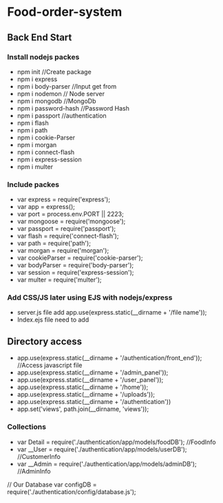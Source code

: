 # Food-order-system

## Back End Start

### Install nodejs packes
- npm init //Create package       
- npm i express  
- npm i body-parser //Input get from
- npm i nodemon  // Node server
- npm i mongodb  //MongoDb
- npm i password-hash  //Password Hash
- npm i passport //authentication
- npm i flash
- npm i path
- npm i cookie-Parser
- npm i morgan
- npm i connect-flash
- npm i express-session
- npm i multer

### Include packes
- var express = require('express');
- var app = express();
- var port = process.env.PORT || 2223;
- var mongoose = require('mongoose');
- var passport = require('passport');
- var flash = require('connect-flash');
- var path = require('path');
- var morgan = require('morgan');
- var cookieParser = require('cookie-parser');
- var bodyParser = require('body-parser');
- var session = require('express-session');
- var multer = require('multer');


### Add CSS/JS later using EJS with nodejs/express
- server.js file add app.use(express.static(__dirname + '/file name'));
- Index.ejs file need to add <script src="/javascripts/jquery.js"></script>    

## Directory access
- app.use(express.static(__dirname + '/authentication/front_end')); //Access javascript file
- app.use(express.static(__dirname + '/admin_panel')); 
- app.use(express.static(__dirname + '/user_panel'));
- app.use(express.static(__dirname + '/home')); 
- app.use(express.static(__dirname + '/uploads')); 
- app.use(express.static(__dirname + '/authentication'))
- app.set('views', path.join(__dirname, 'views'));

### Collections
- var Detail = require('./authentication/app/models/foodDB'); //FoodInfo
- var __User = require('./authentication/app/models/userDB'); //CustomerInfo
- var __Admin = require('./authentication/app/models/adminDB'); //AdminInfo

// Our Database
var configDB = require('./authentication/config/database.js');

